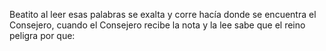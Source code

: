 Beatito al leer esas palabras se exalta y corre hacía donde se encuentra el Consejero, cuando el Consejero recibe
la nota y la lee sabe que el reino peligra por que: